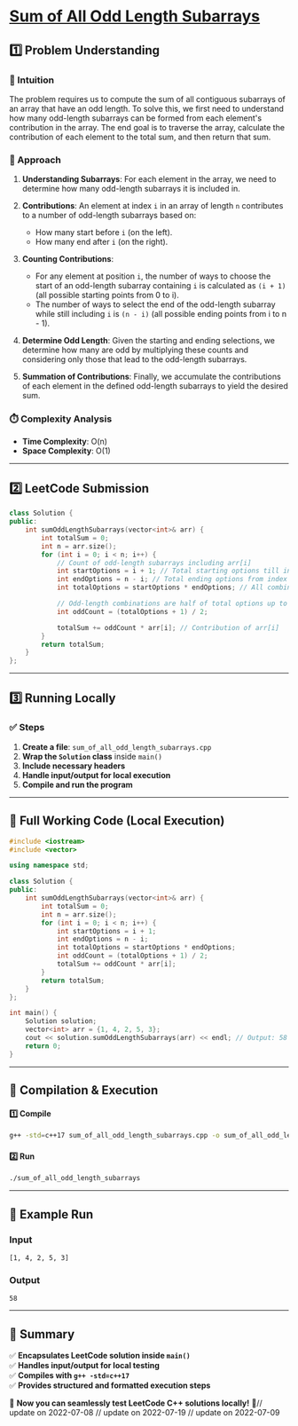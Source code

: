 # **[Sum of All Odd Length Subarrays](https://leetcode.com/problems/sum-of-all-odd-length-subarrays/description/)**  

## **1️⃣ Problem Understanding**  
### **📌 Intuition**  
The problem requires us to compute the sum of all contiguous subarrays of an array that have an odd length. To solve this, we first need to understand how many odd-length subarrays can be formed from each element's contribution in the array. The end goal is to traverse the array, calculate the contribution of each element to the total sum, and then return that sum.

### **🚀 Approach**  
1. **Understanding Subarrays**: For each element in the array, we need to determine how many odd-length subarrays it is included in.
  
2. **Contributions**: An element at index `i` in an array of length `n` contributes to a number of odd-length subarrays based on:
   - How many start before `i` (on the left).
   - How many end after `i` (on the right).

3. **Counting Contributions**:
   - For any element at position `i`, the number of ways to choose the start of an odd-length subarray containing `i` is calculated as `(i + 1)` (all possible starting points from 0 to i).
   - The number of ways to select the end of the odd-length subarray while still including `i` is `(n - i)` (all possible ending points from i to n - 1).

4. **Determine Odd Length**: Given the starting and ending selections, we determine how many are odd by multiplying these counts and considering only those that lead to the odd-length subarrays.

5. **Summation of Contributions**: Finally, we accumulate the contributions of each element in the defined odd-length subarrays to yield the desired sum.

### **⏱️ Complexity Analysis**  
- **Time Complexity**: O(n)  
- **Space Complexity**: O(1)  

---  

## **2️⃣ LeetCode Submission**  
```cpp
class Solution {
public:
    int sumOddLengthSubarrays(vector<int>& arr) {
        int totalSum = 0;
        int n = arr.size();
        for (int i = 0; i < n; i++) {
            // Count of odd-length subarrays including arr[i]
            int startOptions = i + 1; // Total starting options till index i
            int endOptions = n - i; // Total ending options from index i
            int totalOptions = startOptions * endOptions; // All combinations

            // Odd-length combinations are half of total options up to rounding
            int oddCount = (totalOptions + 1) / 2;

            totalSum += oddCount * arr[i]; // Contribution of arr[i]
        }
        return totalSum;
    }
};  
```  

---  

## **3️⃣ Running Locally**  
### **✅ Steps**  
1. **Create a file**: `sum_of_all_odd_length_subarrays.cpp`  
2. **Wrap the `Solution` class** inside `main()`  
3. **Include necessary headers**  
4. **Handle input/output for local execution**  
5. **Compile and run the program**  

---  

## **📝 Full Working Code (Local Execution)**  
```cpp
#include <iostream>
#include <vector>

using namespace std;

class Solution {
public:
    int sumOddLengthSubarrays(vector<int>& arr) {
        int totalSum = 0;
        int n = arr.size();
        for (int i = 0; i < n; i++) {
            int startOptions = i + 1;
            int endOptions = n - i;
            int totalOptions = startOptions * endOptions;
            int oddCount = (totalOptions + 1) / 2;
            totalSum += oddCount * arr[i];
        }
        return totalSum;
    }
};

int main() {
    Solution solution;
    vector<int> arr = {1, 4, 2, 5, 3};
    cout << solution.sumOddLengthSubarrays(arr) << endl; // Output: 58
    return 0;
}
```  

---  

## **🔧 Compilation & Execution**  
#### **1️⃣ Compile**  
```bash
g++ -std=c++17 sum_of_all_odd_length_subarrays.cpp -o sum_of_all_odd_length_subarrays
```  

#### **2️⃣ Run**  
```bash
./sum_of_all_odd_length_subarrays
```  

---  

## **🎯 Example Run**  
### **Input**  
```
[1, 4, 2, 5, 3]
```  
### **Output**  
```
58
```  

---  

## **📌 Summary**  
✅ **Encapsulates LeetCode solution inside `main()`**  
✅ **Handles input/output for local testing**  
✅ **Compiles with `g++ -std=c++17`**  
✅ **Provides structured and formatted execution steps**  

🚀 **Now you can seamlessly test LeetCode C++ solutions locally!** 🚀// update on 2022-07-08
// update on 2022-07-19
// update on 2022-07-09
